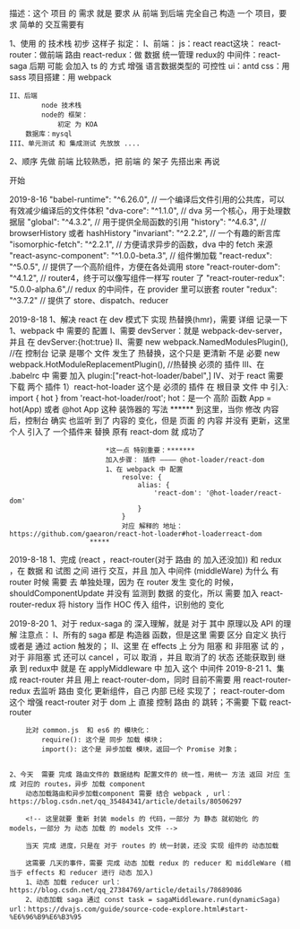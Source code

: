 描述：这个 项目 的 需求 就是 要求 从 前端 到后端 完全自己 构造 一个 项目，要求 简单的 交互需要有

1、使用 的 技术栈 初步 这样子 拟定：
    I、前端：
            js：react
                react这块：
                    react-router：做前端 路由
                    react-redux：做 数据 统一管理
                                redux的 中间件：react-saga
                后期 可能 会加入 ts 的 方式 增强 语言数据类型的 可控性
            ui：antd
            css：用 sass 
            项目搭建：用 webpack

    II、后端
            node 技术栈
            node的 框架：
                初定 为 KOA
        数据库：mysql
    III、单元测试 和 集成测试 先放放 ....
2、顺序
    先做 前端 比较熟悉，把 前端 的 架子 先搭出来 再说



开始

2019-8-16
"babel-runtime": "^6.26.0", // 一个编译后文件引用的公共库，可以有效减少编译后的文件体积
"dva-core": "^1.1.0", // dva 另一个核心，用于处理数据层
"global": "^4.3.2", // 用于提供全局函数的引用
"history": "^4.6.3", // browserHistory 或者 hashHistory
"invariant": "^2.2.2", // 一个有趣的断言库
"isomorphic-fetch": "^2.2.1", // 方便请求异步的函数，dva 中的 fetch 来源
"react-async-component": "^1.0.0-beta.3", // 组件懒加载
"react-redux": "^5.0.5", // 提供了一个高阶组件，方便在各处调用 store
"react-router-dom": "^4.1.2", // router4，终于可以像写组件一样写 router 了
"react-router-redux": "5.0.0-alpha.6",// redux 的中间件，在 provider 里可以嵌套 router
"redux": "^3.7.2" // 提供了 store、dispatch、reducer 
            
2019-8-18
    1、解决 react 在 dev 模式下 实现 热替换(hmr)，需要 详细 记录一下
        1、webpack 中 需要的 配置
            I、需要 devServer：就是 webpack-dev-server，并且 在 devServer:{hot:true}
            II、需要 
                    new webpack.NamedModulesPlugin(), //在 控制台 记录 是哪个 文件 发生了 热替换，这个只是 更清新 不是 必要
                    new webpack.HotModuleReplacementPlugin(), //热替换 必须的 插件
            III、在 .babelrc 中 需要 加入
                    plugin:["react-hot-loader/babel",]
            IV、对于 react 需要 下载 两个 插件
                    1）react-hot-loader 这个是 必须的 插件
                        在 根目录 文件 中 引入:
                            import { hot } from 'react-hot-loader/root';
                            hot：是一个 高阶 函数 App = hot(App) 或者 @hot App 这种 装饰器的 写法
                        ******
                            到这里，当你 修改 内容 后，控制台 确实 也监听 到了 内容的 变化，但是 页面 的 内容 并没有 更新，这里 个人 引入了 一个插件来 替换 原有  react-dom  就 成功了
                            
                            *这一点 特别重要：*******
                            加入步骤： 插件 ———— @hot-loader/react-dom
                            1、在 webpack 中 配置
                                resolve: {
                                    alias: {
                                        'react-dom': '@hot-loader/react-dom'
                                    }
                                }
                                对应 解释的 地址： https://github.com/gaearon/react-hot-loader#hot-loaderreact-dom
                        *****
2019-8-18
    1、完成 (react ，react-router(对于 路由 的 加入还没加)) 和 redux ，在 数据 和 试图 之间 进行 交互，并且 加入 中间件 (middleWare)
        为什么 有 router 时候 需要 去 单独处理，因为 在 router 发生 变化的 时候，shouldComponentUpdate 并没有 监测到 数据 的变化，所以 需要 加入 react-router-redux 将 history 当作 HOC 传入 组件，识别他的 变化
        
2019-8-20
    1、对于 redux-saga 的 深入理解，就是 对于 其中 原理以及 API 的理解
        注意点：
            I、所有的 saga 都是 构造器 函数，但是这里 需要 区分 自定义 执行 或者是 通过 action 触发的；
            II、这里 在 effects 上 分为 阻塞 和 非阻塞 试 的 ，对于 非阻塞 式 还可以 cancel ，可以 取消 ，并且 取消了的 状态 还能获取到
        继承 到 redux中 就是 在 applyMiddleware 中 加入 这个 中间件
        <!-- 
            简单 实现 对于 models  中 的 effects 中的 方法的 统一 集成，到时候 还需要 做 对于 reducer 和 effects 的 action 的 具体 区分，这里还没完成
         -->
2019-8-21
    1、集成 react-router 并且 用上 react-router-dom，同时 目前不需要 用 react-router-redux 去监听 路由 变化 更新组件，自己 内部 已经 实现了；
        react-router-dom 这个 增强 react-router 对于 dom 上 直接 控制 路由 的 跳转；不需要 下载 react-router

        比对 common.js  和 es6 的 模块化：
            require(): 这个是 同步 加载 模块；
            import(): 这个是 异步加载 模块，返回一个 Promise 对象；


    2、今天  需要 完成 路由文件的 数据结构 配置文件的 统一性，用统一 方法 返回 对应 生成 对应的 routes，异步 加载 component
        动态加载路由和异步加载component 需要 结合 webpack , url：https://blog.csdn.net/qq_35484341/article/details/80506297

        <!-- 这里就要 重新 封装 models 的 代码，一部分 为 静态 就初始化 的 models，一部分 为 动态 加载 的 models 文件 -->

        当天 完成 进度，只是在 对于 routes 的 统一封装，还没 实现 组件的 动态加载
        
        这需要 几天的事件，需要 完成 动态 加载 redux 的 reducer 和 middleWare (相当于 effects 和 reducer 进行 动态 加入)
        1、动态 加载 reducer url：https://blog.csdn.net/qq_27384769/article/details/78689086
        2、动态加载 saga 通过 const task = sagaMiddleware.run(dynamicSaga) url：https://dvajs.com/guide/source-code-explore.html#start-%E6%96%B9%E6%B3%95


